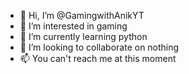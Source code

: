- 👋 Hi, I’m @GamingwithAnikYT
- 👀 I’m interested in gaming
- 🌱 I’m currently learning python
- 💞️ I’m looking to collaborate on nothing
- 📫 You can't reach me at this moment

<!---
GamingwithAnikYT/GamingwithAnikYT is a ✨ special ✨ repository because its `README.md` (this file) appears on your GitHub profile.
You can click the Preview link to take a look at your changes.
--->
